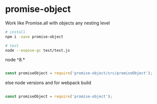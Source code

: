 # promise-object

Work like Promise.all with objects any nesting level

```bash
# install
npm i -save promise-object

```

```bash
# test
node --expose-gc test/test.js

```

node ^8.*

```javascript

const promiseObject = require('promise-object/src/promiseObject');

```

else node versions and for webpack build

```javascript
 
const promiseObject = require('promise-object');

```